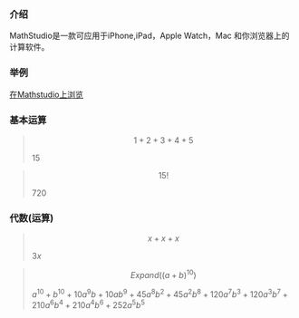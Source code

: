 ### 介绍
MathStudio是一款可应用于iPhone,iPad，Apple Watch，Mac 和你浏览器上的计算软件。

### 举例
[在Mathstudio上浏览](http://mathstud.io/?input[0]=MSsyKzMrNCs1&input[1]=NiE%3D&input[2]=eCt4K3g%3D&input[3]=RXhwYW5kKChhK2IpXjEwKQ%3D%3D&input[4]=RmFjdG9yKHheNCs1eF4yLTYp&input[5]=QXBhcnQoKHheMikvKHheMisxKV4yKQ%3D%3D&input[6]=UGxvdChzaW4oeCkp&input[7]=UGxvdChzaW4oeCksIGNvcyh4KSwgY29sb3I9W3JlZCxibHVlXSk%3D&input[8]=VmVjdG9yUGxvdCgteSwgeCk%3D&input[9]=UGxvdDNEKDJjb3MoeCkqc2luKHkpKQ%3D%3D&input[10]=M0BtaWxlcyAtPiBAa2lsb21ldGVycw%3D%3D&input[11]=QGN1cHMgLT4gQHRhYmxlc3Bvb25z&input[12]=QG1lZ2FieXRlcyAtPiBAYnl0ZXM%3D&input[13]=MTBAbGl0ZXJzIC0%2BIEBnYWxsb25z)

### 基本运算

> ```math
> 1 + 2 + 3 + 4 + 5
> ```
>
> $15$

> ```math
> 15!
> ```
>
> $720$

### 代数(运算)

> ```math
> x + x + x
> ```
>
> $3x$

> ```math
> Expand((a + b)^10)
> ```
>
> $a^{10}+b^{10}+10 a^{9} b+10 a b^{9}+45 a^{8} b^{2}+45 a^{2} b^{8}+120 a^{7} b^{3}+120 a^{3} b^{7}+210 a^{6} b^{4}+210 a^{4} b^{6}+252 a^{5} b^{5}$